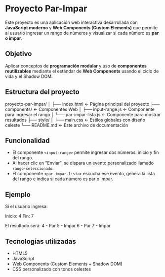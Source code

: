 # Proyecto Par-Impar 

Este proyecto es una aplicación web interactiva desarrollada con **JavaScript moderno** y **Web Components (Custom Elements)** que permite al usuario ingresar un rango de números y visualizar si cada número es **par o impar**.

##  Objetivo

Aplicar conceptos de **programación modular** y uso de **componentes reutilizables** mediante el estándar de **Web Components** usando el ciclo de vida y el Shadow DOM.

##  Estructura del proyecto
proyecto-par-impar/
│
├── index.html ← Página principal del proyecto
├── components/ ← Componentes Web
│ ├── input-range.js ← Componente para ingresar el rango
│ └── par-impar-lista.js ← Componente para mostrar resultados
├── style/
│ └── main.css ← Estilos globales con diseño celeste
└── README.md ← Este archivo de documentación

## Funcionalidad

- El componente `<input-range>` permite ingresar dos números: inicio y fin del rango.
- Al hacer clic en "Enviar", se dispara un evento personalizado llamado `rango-seleccionado`.
- El componente `<par-impar-lista>` escucha ese evento, genera la lista del rango e indica si cada número es par o impar.

##  Ejemplo

Si el usuario ingresa:

Inicio: 4
Fin: 7


El resultado será:
4 - Par
5 - Impar
6 - Par
7 - Impar


##  Tecnologías utilizadas

- HTML5
- JavaScript 
- Web Components (Custom Elements + Shadow DOM)
- CSS personalizado con tonos celestes

